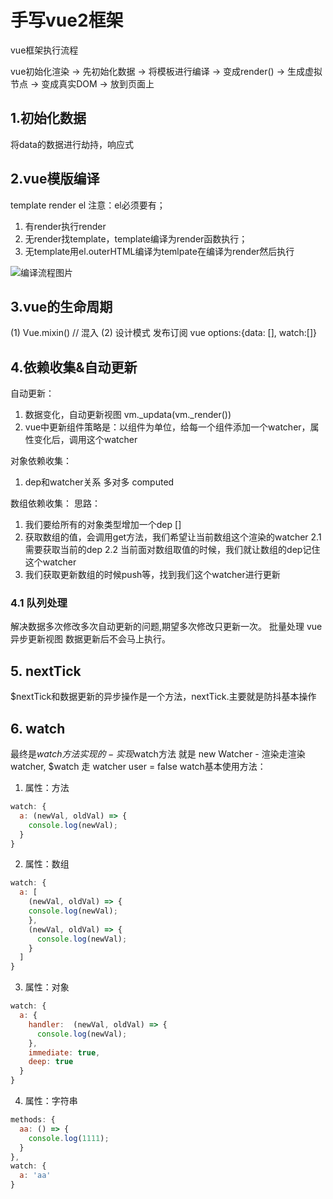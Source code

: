<!--
 * @Author: zhangchunjie8 zhangchunjie8@jd.com
 * @Date: 2023-08-03 21:26:25
 * @LastEditors: zhangchunjie8 zhangchunjie8@jd.com
 * @LastEditTime: 2023-08-03 21:26:48
-->
# 手写vue2框架
vue框架执行流程

vue初始化渲染 -> 先初始化数据 -> 将模板进行编译 -> 变成render() -> 生成虚拟节点 -> 变成真实DOM -> 放到页面上

## 1.初始化数据
将data的数据进行劫持，响应式

## 2.vue模版编译
template render el 
注意：el必须要有；

1. 有render执行render
2. 无render找template，template编译为render函数执行；
3. 无template用el.outerHTML编译为temlpate在编译为render然后执行

![编译流程图片](https://cdn.jsdelivr.net/gh/chunjie-zhang/common-drawing-bed@dev/xxx/lifecycle.67er4mv42ac0.webp)

## 3.vue的生命周期
(1) Vue.mixin() // 混入
(2) 设计模式 发布订阅 vue options:{data: [], watch:[]}

## 4.依赖收集&自动更新
自动更新：
1. 数据变化，自动更新视图 vm._updata(vm._render())
2. vue中更新组件策略是：以组件为单位，给每一个组件添加一个watcher，属性变化后，调用这个watcher

对象依赖收集：
1. dep和watcher关系 多对多 computed

数组依赖收集：
思路：
1. 我们要给所有的对象类型增加一个dep []
2. 获取数组的值，会调用get方法，我们希望让当前数组这个渲染的watcher
  2.1 需要获取当前的dep
  2.2 当前面对数组取值的时候，我们就让数组的dep记住这个watcher
3. 我们获取更新数组的时候push等，找到我们这个watcher进行更新

### 4.1 队列处理
解决数据多次修改多次自动更新的问题,期望多次修改只更新一次。
批量处理 vue异步更新视图 数据更新后不会马上执行。

## 5. nextTick
$nextTick和数据更新的异步操作是一个方法，nextTick.主要就是防抖基本操作

## 6. watch
最终是$watch方法实现的 - 实现$watch方法 就是 new Watcher - 渲染走渲染watcher, $watch 走 watcher user = false
watch基本使用方法：

1. 属性：方法
```js
watch: {
  a: (newVal, oldVal) => {
    console.log(newVal);
  }
}
```
2. 属性：数组
```js
watch: {
  a: [
    (newVal, oldVal) => {
    console.log(newVal);
    },
    (newVal, oldVal) => {
      console.log(newVal);
    }
  ]
}
```
3. 属性：对象
```js
watch: {
  a: {
    handler:  (newVal, oldVal) => {
      console.log(newVal);
    },
    immediate: true,
    deep: true
  }
}
```
4. 属性：字符串
```js
methods: {
  aa: () => {
    console.log(1111);
  }
},
watch: {
  a: 'aa'
}
```



